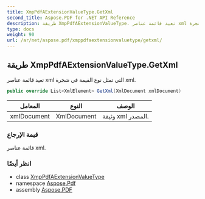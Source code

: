 ```yaml
---
title: XmpPdfAExtensionValueType.GetXml
second_title: Aspose.PDF for .NET API Reference
description: طريقة XmpPdfAExtensionValueType. تعيد قائمة عناصر xml التي تمثل نوع القيمة في شجرة xml
type: docs
weight: 90
url: /ar/net/aspose.pdf/xmppdfaextensionvaluetype/getxml/
---
```

## طريقة XmpPdfAExtensionValueType.GetXml

تعيد قائمة عناصر xml التي تمثل نوع القيمة في شجرة xml.

```csharp
public override List<XmlElement> GetXml(XmlDocument xmlDocument)
```

| المعامل | النوع | الوصف |
| --- | --- | --- |
| xmlDocument | XmlDocument | وثيقة xml المصدر. |

### قيمة الإرجاع

قائمة عناصر xml.

### انظر أيضًا

* class [XmpPdfAExtensionValueType](../)
* namespace [Aspose.Pdf](../../../aspose.pdf/)
* assembly [Aspose.PDF](../../../)